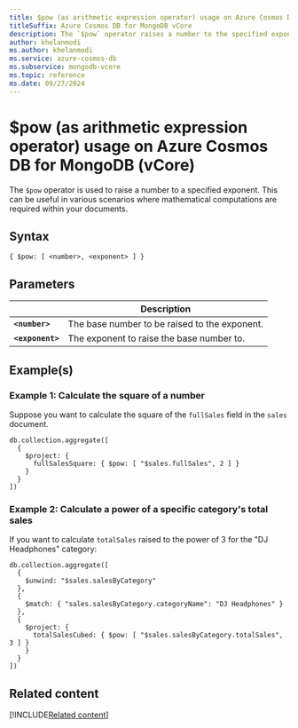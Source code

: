 ```yaml
---
title: $pow (as arithmetic expression operator) usage on Azure Cosmos DB for MongoDB vCore
titleSuffix: Azure Cosmos DB for MongoDB vCore
description: The `$pow` operator raises a number to the specified exponent.
author: khelanmodi
ms.author: khelanmodi
ms.service: azure-cosmos-db
ms.subservice: mongodb-vcore
ms.topic: reference
ms.date: 09/27/2024
---
```


# $pow (as arithmetic expression operator) usage on Azure Cosmos DB for MongoDB (vCore)

The `$pow` operator is used to raise a number to a specified exponent. This can be useful in various scenarios where mathematical computations are required within your documents. 

## Syntax

```mongodb
{ $pow: [ <number>, <exponent> ] }
```

## Parameters

| | Description |
| --- | --- |
| **`<number>`** | The base number to be raised to the exponent. |
| **`<exponent>`** | The exponent to raise the base number to. |

## Example(s)

### Example 1: Calculate the square of a number

Suppose you want to calculate the square of the `fullSales` field in the `sales` document.

```mongodb
db.collection.aggregate([
  {
    $project: {
      fullSalesSquare: { $pow: [ "$sales.fullSales", 2 ] }
    }
  }
])
```

### Example 2: Calculate a power of a specific category's total sales

If you want to calculate `totalSales` raised to the power of 3 for the "DJ Headphones" category:

```mongodb
db.collection.aggregate([
  {
    $unwind: "$sales.salesByCategory"
  },
  {
    $match: { "sales.salesByCategory.categoryName": "DJ Headphones" }
  },
  {
    $project: {
      totalSalesCubed: { $pow: [ "$sales.salesByCategory.totalSales", 3 ] }
    }
  }
])
```

## Related content
[!INCLUDE[Related content](../includes/related-content.md)]